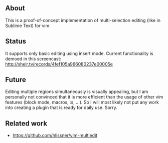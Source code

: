 ## About

This is a proof-of-concept implementation of multi-selection editing (like in Sublime Text) for vim.

## Status

It supports only basic editing using insert
mode. Current functionality is demoed in this screencast:
http://shelr.tv/records/4fef105a966080237e00005e


## Future 

Editing multiple regions simultaneously is visually appealing, but I am
personally not convinced that it is more efficient than the usage of other vim
features (block mode, macros, :s, ...). So I will most likely not put any work
into creating a plugin that is ready for daily use. Sorry.


## Related work

*  https://github.com/hlissner/vim-multiedit
